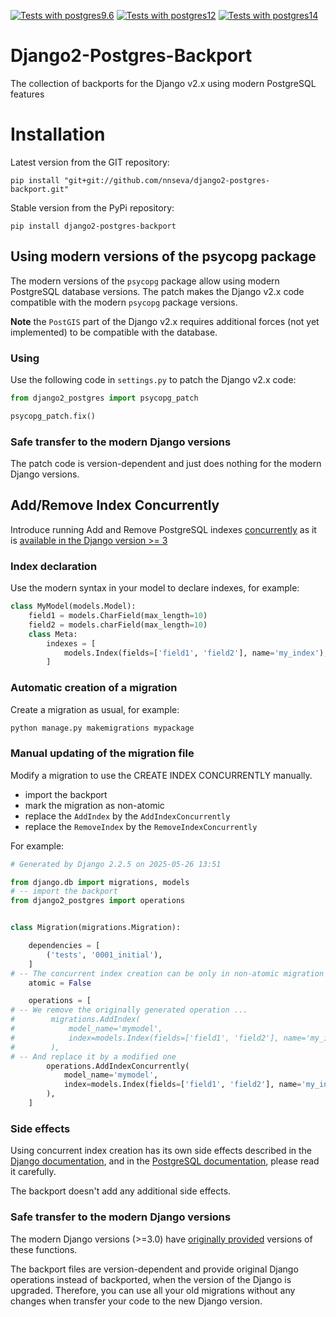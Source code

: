 [![Tests with postgres9.6](https://github.com/nnseva/django2-postgres-backport/actions/workflows/test-postgres9.yml/badge.svg)](https://github.com/nnseva/django2-postgres-backport/actions/workflows/test-postgres9.yml)
[![Tests with postgres12](https://github.com/nnseva/django2-postgres-backport/actions/workflows/test-postgres12.yml/badge.svg)](https://github.com/nnseva/django2-postgres-backport/actions/workflows/test-postgres12.yml)
[![Tests with postgres14](https://github.com/nnseva/django2-postgres-backport/actions/workflows/test-postgres14.yml/badge.svg)](https://github.com/nnseva/django2-postgres-backport/actions/workflows/test-postgres14.yml)

# Django2-Postgres-Backport

The collection of backports for the Django v2.x using modern PostgreSQL features

# Installation

Latest version from the GIT repository:

    pip install "git+git://github.com/nnseva/django2-postgres-backport.git"

Stable version from the PyPi repository:

    pip install django2-postgres-backport

## Using modern versions of the psycopg package

The modern versions of the `psycopg` package allow using modern PostgreSQL database versions.
The patch makes the Django v2.x code compatible with the modern `psycopg` package versions.

__Note__ the `PostGIS` part of the Django v2.x requires additional forces (not yet implemented) to be compatible with the database.

### Using

Use the following code in `settings.py` to patch the Django v2.x code:

```python
from django2_postgres import psycopg_patch

psycopg_patch.fix()
```

### Safe transfer to the modern Django versions

The patch code is version-dependent and just does nothing for the modern Django versions.

## Add/Remove Index Concurrently

Introduce running Add and Remove PostgreSQL indexes [concurrently](https://www.postgresql.org/docs/current/sql-createindex.html#SQL-CREATEINDEX-CONCURRENTLY)
as it is [available in the Django version >= 3](https://docs.djangoproject.com/en/dev/ref/contrib/postgres/operations/#concurrent-index-operations)

### Index declaration

Use the modern syntax in your model to declare indexes, for example:

```python
class MyModel(models.Model):
    field1 = models.CharField(max_length=10)
    field2 = models.charField(max_length=10)
    class Meta:
        indexes = [
            models.Index(fields=['field1', 'field2'], name='my_index'),
        ]
```

### Automatic creation of a migration

Create a migration as usual, for example:

```sh
python manage.py makemigrations mypackage
```

### Manual updating of the migration file

Modify a migration to use the CREATE INDEX CONCURRENTLY manually.

- import the backport
- mark the migration as non-atomic
- replace the `AddIndex` by the `AddIndexConcurrently`
- replace the `RemoveIndex` by the `RemoveIndexConcurrently`

For example:

```python
# Generated by Django 2.2.5 on 2025-05-26 13:51

from django.db import migrations, models
# -- import the backport
from django2_postgres import operations


class Migration(migrations.Migration):

    dependencies = [
        ('tests', '0001_initial'),
    ]
# -- The concurrent index creation can be only in non-atomic migration
    atomic = False

    operations = [
# -- We remove the originally generated operation ...
#        migrations.AddIndex(
#            model_name='mymodel',
#            index=models.Index(fields=['field1', 'field2'], name='my_index'),
#        ),
# -- And replace it by a modified one
        operations.AddIndexConcurrently(
            model_name='mymodel',
            index=models.Index(fields=['field1', 'field2'], name='my_index'),
        ),
    ]

```

### Side effects

Using concurrent index creation has its own side effects described in the
[Django documentation](https://docs.djangoproject.com/en/dev/ref/contrib/postgres/operations/#concurrent-index-operations), and
in the [PostgreSQL documentation](https://www.postgresql.org/docs/current/sql-createindex.html#SQL-CREATEINDEX-CONCURRENTLY),
please read it carefully.

The backport doesn't add any additional side effects.

### Safe transfer to the modern Django versions

The modern Django versions (>=3.0) have
[originally provided](https://docs.djangoproject.com/en/dev/ref/contrib/postgres/operations/#concurrent-index-operations)
versions of these functions.

The backport files are version-dependent and provide original Django operations instead of backported, when the version of the Django is upgraded.
Therefore, you can use all your old migrations without any changes when transfer your code to the new Django version.
